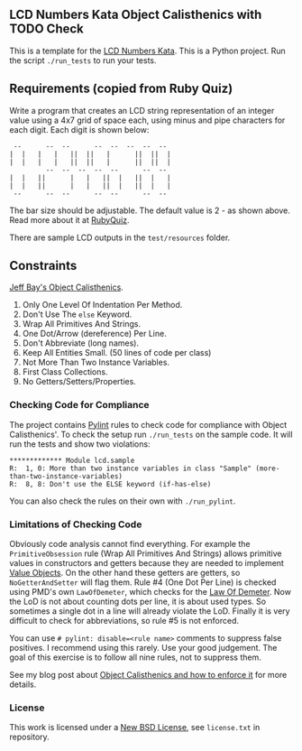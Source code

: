 ## LCD Numbers Kata Object Calisthenics with TODO Check ##

This is a template for the [LCD Numbers Kata](http://rubyquiz.com/quiz14.html).
This is a Python project. Run the script `./run_tests` to run your tests.

## Requirements (copied from Ruby Quiz) ##

Write a program that creates an LCD string representation of an integer value
using a 4x7 grid of space each, using minus and pipe characters for each digit.
Each digit is shown below:

     --      --  --      --  --  --  --  --
    |  |   |   |   ||  ||   |      ||  ||  |
    |  |   |   |   ||  ||   |      ||  ||  |
             --  --  --  --  --      --  --
    |  |   ||      |   |   ||  |   ||  |   |
    |  |   ||      |   |   ||  |   ||  |   |
     --      --  --      --  --      --  --

The bar size should be adjustable. The default value is 2 - as shown above.
Read more about it at [RubyQuiz](http://rubyquiz.com/quiz14.html).

There are sample LCD outputs in the `test/resources` folder.

## Constraints ##

[Jeff Bay's Object Calisthenics](http://williamdurand.fr/2013/06/03/object-calisthenics/).

1. Only One Level Of Indentation Per Method.
1. Don't Use The `else` Keyword.
1. Wrap All Primitives And Strings.
1. One Dot/Arrow (dereference) Per Line.
1. Don't Abbreviate (long names).
1. Keep All Entities Small. (50 lines of code per class)
1. Not More Than Two Instance Variables.
1. First Class Collections.
1. No Getters/Setters/Properties.

### Checking Code for Compliance ###

The project contains [Pylint](https://github.com/PyCQA/pylint) rules to check code for compliance with Object Calisthenics'.
To check the setup run `./run_tests` on the sample code. It will run the tests and show two violations:

    ************* Module lcd.sample
    R:  1, 0: More than two instance variables in class "Sample" (more-than-two-instance-variables)
    R:  8, 8: Don't use the ELSE keyword (if-has-else)

You can also check the rules on their own with `./run_pylint`.

### Limitations of Checking Code ###
Obviously code analysis cannot find everything.
For example the `PrimitiveObsession` rule (Wrap All Primitives And Strings) allows primitive values in constructors and getters because they are needed to implement [Value Objects](http://martinfowler.com/bliki/ValueObject.html).
On the other hand these getters are getters, so `NoGetterAndSetter` will flag them.
Rule #4 (One Dot Per Line) is checked using PMD's own `LawOfDemeter`, which checks for the [Law Of Demeter](http://www.ccs.neu.edu/home/lieber/LoD.html). Now the LoD is not about counting dots per line, it is about used types.
So sometimes a single dot in a line will already violate the LoD.
Finally it is very difficult to check for abbreviations, so rule #5 is not enforced.

You can use `# pylint: disable=<rule name>` comments to suppress false positives.
I recommend using this rarely. Use your good judgement. The goal of this exercise is to follow all nine rules, not to suppress them.

See my blog post about [Object Calisthenics and how to enforce it](http://blog.code-cop.org/2018/01/compliance-with-object-calisthenics.html) for more details.

### License ###
This work is licensed under a [New BSD License](http://opensource.org/licenses/bsd-license.php), see `license.txt` in repository.
